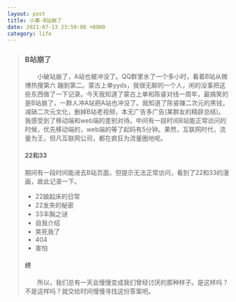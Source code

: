 ```yaml
---
layout: post
title: 小事·B站崩了
date: 2021-07-13 23:59:00 +0900
category: life
---
```


>### B站崩了
> &emsp;&emsp;小破站崩了，A站也被冲没了。QQ群里水了一个多小时，看着B站从微博热搜第六
> 蹦到第二。蒙古上单yyds，我很无聊的一个人，闲的没事把这些东西做了一下记录。今天我知道了蒙古上单和陈睿对线一周年，最搞笑的是B站崩了，一群人冲A站把A站也冲没了。我知道了陈睿赚二次元的黑钱，减硝二次元文化，删掉B站老视频，本无广告多广告(某群友的精辟总结)。我感受到了移动端和web端的差别对待。中间有一段时间B站能正常访问的时候，优先移动端的，web端的等了起码有5分钟。果然，互联网时代，流量为王，但凡互联网公司，都在疯狂为流量圈地呢。
> #### 22和33
> 期间有一段时间能进去B站页面，但提示无法正常访问，看到了22和33的漫画，故此记录一下。
> - 22娘起床的日常
> - 22发夹的秘密
> - 33丰胸之谜
> - 自我介绍
> - 笑死我了
> - 404
> - 害怕
> #### 终
> &emsp;&emsp;所以，我们总有一天会慢慢变成我们曾经讨厌的那种样子。是这样吗？不是这样吗？就交给时间慢慢寻找这份答案吧。